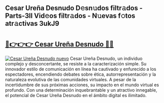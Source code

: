 ## Cesar Ureña Desnudo D𝚎sn𝚞dos filtr𝚊dos - Parts-3lI Vid𝚎os filtr𝚊dos - N𝚞evas f𝚘tos atr𝚊ctivas 3ukJ9

# <h2><a href="http://mb7nan.tromn.icu/?c=Cesar+Ure%c3%b1a+Desnudo">🔗👉👉👉 Cesar Ureña Desnudo 🔗🔗</a></h2>

[![Cesar Ureña Desnudo nuevo](https://i.imgur.com/pEAQMta.gif)](http://mb7nan.tromn.icu/?c=Cesar+Ure%c3%b1a+Desnudo)
Cesar Ureña Desnudo, un individuo complejo y desconcertante, se resiste a la caracterización simple. Su innovador estilo de comunicación en línea ha cautivado y enfurecido a los espectadores, encendiendo debates sobre ética, autorrepresentación y la naturaleza evolutiva de las comunidades virtuales. A pesar de la incertidumbre de sus próximas acciones, su impacto en el mundo virtual es profundo. Con una determinación inquebrantable y un atractivo innegable, el potencial de Cesar Ureña Desnudo en el ámbito digital es ilimitado.

